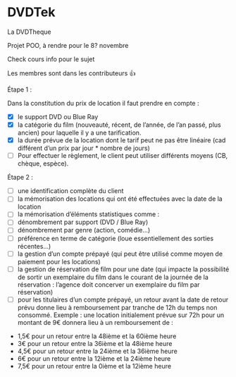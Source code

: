 # DVDTek
La DVDTheque

Projet POO, à rendre pour le 8? novembre

Check cours info pour le sujet

Les membres sont dans les contributeurs 👍 

Étape 1 :

Dans la constitution du prix de location il faut prendre en compte :

- [x] le support DVD ou Blue Ray
- [x] la catégorie du film (nouveauté, récent, de l’année, de l’an passé, plus ancien) pour laquelle il y a une tarification.
- [x] la durée prévue de la location dont le tarif peut ne pas être linéaire (cad différent d’un prix par jour * nombre de jours)
- [ ] Pour effectuer le règlement, le client peut utiliser différents moyens (CB, chèque, espèce).

Étape 2 :

- [ ] une identification complète du client
- [ ] la mémorisation des locations qui ont été effectuées avec la date de la location
- [ ] la mémorisation d’éléments statistiques comme :
- [ ] dénombrement par support (DVD / Blue Ray)
- [ ] dénombrement par genre (action, comédie...)
- [ ] préférence en terme de catégorie (loue essentiellement des sorties récentes...)
- [ ] la gestion d’un compte prépayé (qui peut être utilisé comme moyen de paiement pour
les locations)
- [ ] la gestion de réservation de film pour une date (qui impacte la possibilité de sortir un exemplaire du film dans le courant de la journée de la réservation : l’agence doit concerver un exemplaire du film par réservation)
- [ ] pour les titulaires d’un compte prépayé, un retour avant la date de retour prévu donne lieu à remboursement par tranche de 12h du temps non consommé. Exemple : une location initialement prévue sur 72h pour un montant de 9€ donnera lieu à un remboursement de :
- 1,5€ pour un retour entre la 48ième et la 60ième heure
- 3€ pour un retour entre la 36ième et la 48ième heure
- 4,5€ pour un retour entre la 24ième et la 36ième heure
- 6€ pour un retour entre la 12ième et la 24ième heure
- 7,5€ pour un retour entre la 0ième et la 12ième heure
